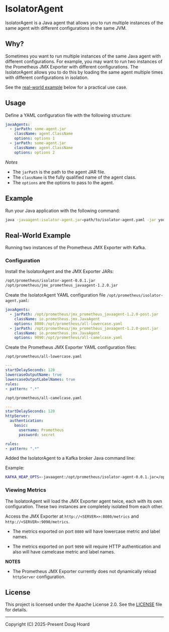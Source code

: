 # IsolatorAgent

IsolatorAgent is a Java agent that allows you to run multiple instances of the same agent with different configurations in the same JVM.

## Why?

Sometimes you want to run multiple instances of the same Java agent with different configurations. For example, you may want to run two instances of the Prometheus JMX Exporter with different configurations. The IsolatorAgent allows you to do this by loading the same agent multiple times with different configurations in isolation.

See the [real-world example](#real-world-example) below for a practical use case.

## Usage

Define a YAML configuration file with the following structure:

```yaml
javaAgents:
  - jarPath: some-agent.jar
    className: agent.ClassName
    options: options 1
  - jarPath: some-agent.jar
    className: agent.ClassName
    options: options 2
```

*Notes*

- The `jarPath` is the path to the agent JAR file.
- The `className` is the fully qualified name of the agent class.
- The `options` are the options to pass to the agent.

## Example

Run your Java application with the following command:

```bash
java -javaagent:isolator-agent.jar=path/to/isolator-agent.yaml -jar your-application.jar
```

## Real-World Example

Running two instances of the Prometheus JMX Exporter with Kafka.


### Configuration

Install the IsolatorAgent and the JMX Exporter JARs:

```bash
/opt/prometheus/isolator-agent-0.0.1.jar
/opt/prometheus/jmx_prometheus_javaagent-1.2.0.jar
```

Create the IsolatorAgent YAML configuration file `/opt/prometheus/isolator-agent.yaml`:

```yaml
javaAgents:
  - jarPath: /opt/prometheus/jmx_prometheus_javaagent-1.2.0-post.jar
    className: io.prometheus.jmx.JavaAgent
    options: 8080:/opt/prometheus/all-lowercase.yaml
  - jarPath: /opt/prometheus/jmx_prometheus_javaagent-1.2.0-post.jar
    className: io.prometheus.jmx.JavaAgent
    options: 9090:/opt/prometheus/all-camelcase.yaml
```

Create the Prometheus JMX Exporter YAML configuration files:

`/opt/prometheus/all-lowercase.yaml`

```yaml
---
startDelaySeconds: 120
lowercaseOutputName: true
lowercaseOutputLabelNames: true
rules:
- pattern: ".*"
```

`/opt/prometheus/all-camelcase.yaml`

```yaml
---
startDelaySeconds: 120
httpServer:
  authentication:
    basic:
      username: Prometheus
      password: secret

rules:
- pattern: ".*"
```

Added the IsolatorAgent to a Kafka broker Java command line:

Example:

```bash
KAFKA_HEAP_OPTS=-javaagent:/opt/prometheus/isolator-agent-0.0.1.jar=/opt/prometheus/isolator-agent.yaml -Xms1g -Xmx6g -XX:MetaspaceSize=96m -XX:+UseG1GC -XX:MaxGCPauseMillis=20 -XX:InitiatingHeapOccupancyPercent=35 -XX:G1HeapRegionSize=16M -XX:MinMetaspaceFreeRatio=50 -XX:MaxMetaspaceFreeRatio=80
```

### Viewing Metrics

The IsolatorAgent will load the JMX Exporter agent twice, each with its own configuration. These two instances are completely isolated from each other.

Access the JMX Exporter at `http://<SERVER>>:8080/metrics` and `http://<SERVER>:9090/metrics`.

- The metrics exported on port `8080` will have lowercase metric and label names.


- The metrics exported on port `9090` will require HTTP authentication and also will have camelcase metric and label names.

**NOTES**

- The Prometheus JMX Exporter currently does not dynamically reload `httpServer` configuration.

## License

This project is licensed under the Apache License 2.0. See the [LICENSE](LICENSE) file for details.

---

Copyright (C) 2025-Present Doug Hoard
